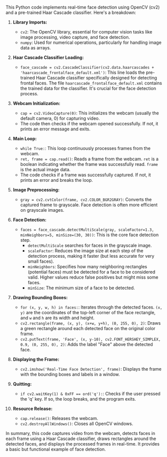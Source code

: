 This Python code implements real-time face detection using OpenCV (cv2) and a pre-trained Haar Cascade classifier.  Here's a breakdown:

1. **Library Imports:**
   - `cv2`: The OpenCV library, essential for computer vision tasks like image processing, video capture, and face detection.
   - `numpy`:  Used for numerical operations, particularly for handling image data as arrays.

2. **Haar Cascade Classifier Loading:**
   - `face_cascade = cv2.CascadeClassifier(cv2.data.haarcascades + 'haarcascade_frontalface_default.xml')`: This line loads the pre-trained Haar Cascade classifier specifically designed for detecting frontal faces.  The file `haarcascade_frontalface_default.xml` contains the trained data for the classifier.  It's crucial for the face detection process.

3. **Webcam Initialization:**
   - `cap = cv2.VideoCapture(0)`: This initializes the webcam (usually the default camera, 0) for capturing video.
   - The code then checks if the webcam opened successfully. If not, it prints an error message and exits.

4. **Main Loop:**
   - `while True:`: This loop continuously processes frames from the webcam.
   - `ret, frame = cap.read()`: Reads a frame from the webcam. `ret` is a boolean indicating whether the frame was successfully read.  `frame` is the actual image data.
   - The code checks if a frame was successfully captured. If not, it prints an error and breaks the loop.

5. **Image Preprocessing:**
   - `gray = cv2.cvtColor(frame, cv2.COLOR_BGR2GRAY)`: Converts the captured frame to grayscale. Face detection is often more efficient on grayscale images.

6. **Face Detection:**
   - `faces = face_cascade.detectMultiScale(gray, scaleFactor=1.3, minNeighbors=5, minSize=(30, 30))`: This is the core face detection step.
     - `detectMultiScale` searches for faces in the grayscale image.
     - `scaleFactor`:  Reduces the image size at each step of the detection process, making it faster (but less accurate for very small faces).
     - `minNeighbors`:  Specifies how many neighboring rectangles (potential faces) must be detected for a face to be considered valid. Higher values reduce false positives but might miss some faces.
     - `minSize`:  The minimum size of a face to be detected.

7. **Drawing Bounding Boxes:**
   - `for (x, y, w, h) in faces:`: Iterates through the detected faces.  `(x, y)` are the coordinates of the top-left corner of the face rectangle, and `w` and `h` are its width and height.
   - `cv2.rectangle(frame, (x, y), (x+w, y+h), (0, 255, 0), 2)`: Draws a green rectangle around each detected face on the original color frame.
   - `cv2.putText(frame, 'Face', (x, y-10), cv2.FONT_HERSHEY_SIMPLEX, 0.9, (0, 255, 0), 2)`: Adds the label "Face" above the detected face.

8. **Displaying the Frame:**
   - `cv2.imshow('Real-Time Face Detection', frame)`: Displays the frame with the bounding boxes and labels in a window.

9. **Quitting:**
   - `if cv2.waitKey(1) & 0xFF == ord('q'):`: Checks if the user pressed the 'q' key. If so, the loop breaks, and the program exits.

10. **Resource Release:**
    - `cap.release()`: Releases the webcam.
    - `cv2.destroyAllWindows()`: Closes all OpenCV windows.

In summary, this code captures video from the webcam, detects faces in each frame using a Haar Cascade classifier, draws rectangles around the detected faces, and displays the processed frames in real-time.  It provides a basic but functional example of face detection.
